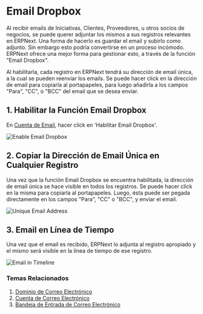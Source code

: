 <!-- add-breadcrumbs -->

# Email Dropbox

Al recibir emails de Iniciativas, Clientes, Proveedores, u otros socios de negocios, se puede querer adjuntar los mismos a sus registros relevantes en ERPNext. Una forma de hacerlo es guardar el email y subirlo como adjunto. Sin embargo esto podría convertirse en un proceso incómodo. ERPNext ofrece una mejor forma para gestionar esto, a través de la función "Email Dropbox".

Al habilitarla, cada registro en ERPNext tendrá su dirección de email única, a la cual se pueden reenviar los emails. Se puede hacer click en la dirección de email para copiarla al portapapeles, para luego añadirla a los campos "Para", "CC", o "BCC" del email que se desea enviar. 

## 1. Habilitar la Función Email Dropbox

En [Cuenta de Email](/docs/user/manual/en/setting-up/email/email-account), hacer click en 'Habilitar Email Dropbox'.

<img class="screenshot" alt="Enable Email Dropbox" src="{{docs_base_url}}/assets/img/setup/email/enable_email_dropbox.png">

## 2. Copiar la Dirección de Email Única en Cualquier Registro

Una vez que la función Email Dropbox se encuentra habilitada, la dirección de email única se hace visible en todos los registros. Se puede hacer click en la misma para copiarla al portapapeles. Luego, ésta puede ser pegada directamente en los campos "Para", "CC" o "BCC", y enviar el email. 

<img class="screenshot" alt="Unique Email Address" src="{{docs_base_url}}/assets/img/setup/email/unique_email_address_dropbox.png">

## 3. Email en Línea de Tiempo

Una vez que el email es recibido, ERPNext lo adjunta al registro apropiado y el mismo será visible en la línea de tiempo de ese registro. 

<img class="screenshot" alt="Email in Timeline" src="{{docs_base_url}}/assets/img/setup/email/email_in_timeline.png">

### Temas Relacionados
1. [Dominio de Correo Electrónico](/docs/user/manual/es/setting-up/email/email-domain)
1. [Cuenta de Correo Electrónico](/docs/user/manual/es/setting-up/email/email-account)
1. [Bandeja de Entrada de Correo Electrónico](/docs/user/manual/es/setting-up/email/email-inbox)
